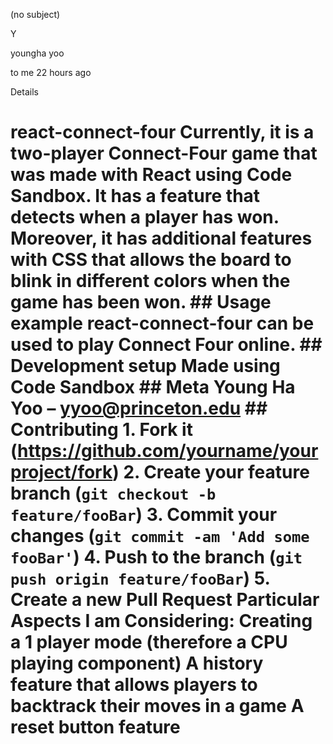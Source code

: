 

(no subject)

Y

youngha yoo

to me
22 hours ago

Details

# react-connect-four Currently, it is a two-player Connect-Four game that was made with React using Code Sandbox. It has a feature that detects when a player has won. Moreover, it has additional features with CSS that allows the board to blink in different colors when the game has been won. ## Usage example react-connect-four can be used to play Connect Four online. ## Development setup Made using Code Sandbox ## Meta Young Ha Yoo – yyoo@princeton.edu ## Contributing 1. Fork it (<https://github.com/yourname/yourproject/fork>) 2. Create your feature branch (`git checkout -b feature/fooBar`) 3. Commit your changes (`git commit -am 'Add some fooBar'`) 4. Push to the branch (`git push origin feature/fooBar`) 5. Create a new Pull Request Particular Aspects I am Considering: Creating a 1 player mode (therefore a CPU playing component) A history feature that allows players to backtrack their moves in a game A reset button feature

